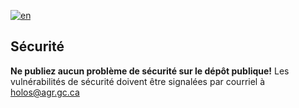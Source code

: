 [![en](https://img.shields.io/badge/lang-en-green.svg)](https://github.com/holos-aafc/Holos/blob/main/SECURITY.md)

## Sécurité

**Ne publiez aucun problème de sécurité sur le dépôt publique!** Les vulnérabilités de sécurité doivent être signalées par courriel à holos@agr.gc.ca
